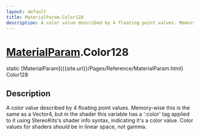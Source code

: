 ```yaml
---
layout: default
title: MaterialParam.Color128
description: A color value described by 4 floating point values. Memory-wise this is the same as a Vector4, but in the shader this variable has a '.color' tag applied to it using StereoKits's shader info syntax, indicating it's a color value. Color values for shaders should be in linear space, not gamma.
---
```

# [MaterialParam]({{site.url}}/Pages/Reference/MaterialParam.html).Color128

<div class='signature' markdown='1'>
static [MaterialParam]({{site.url}}/Pages/Reference/MaterialParam.html) Color128
</div>

## Description
A color value described by 4 floating point values. Memory-wise this is
the same as a Vector4, but in the shader this variable has a ':color'
tag applied to it using StereoKits's shader info syntax, indicating it's
a color value. Color values for shaders should be in linear space, not
gamma.

